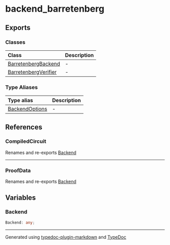 # backend_barretenberg

## Exports

### Classes

| Class | Description |
| :------ | :------ |
| [BarretenbergBackend](classes/BarretenbergBackend.md) | - |
| [BarretenbergVerifier](classes/BarretenbergVerifier.md) | - |

### Type Aliases

| Type alias | Description |
| :------ | :------ |
| [BackendOptions](type-aliases/BackendOptions.md) | - |

## References

### CompiledCircuit

Renames and re-exports [Backend](index.md#backend)

***

### ProofData

Renames and re-exports [Backend](index.md#backend)

## Variables

### Backend

```ts
Backend: any;
```

***

Generated using [typedoc-plugin-markdown](https://www.npmjs.com/package/typedoc-plugin-markdown) and [TypeDoc](https://typedoc.org/)
